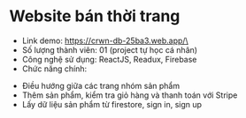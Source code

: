 # Website bán thời trang
- Link demo: https://crwn-db-25ba3.web.app/\
- Số lượng thành viên: 01 (project tự học cá nhân)
- Công nghệ sử dụng: ReactJS, Readux, Firebase
- Chức năng chính: 
+ Điều hướng giữa các trang nhóm sản phẩm
+ Thêm sản phẩm, kiểm tra giỏ hàng và thanh toán với Stripe
+ Lấy dữ liệu sản phẩm từ firestore, sign in, sign up
